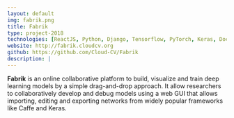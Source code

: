 ```yaml
---
layout: default
img: fabrik.png
title: Fabrik
type: project-2018
technologies: [ReactJS, Python, Django, Tensorflow, PyTorch, Keras, Docker]
website: http://fabrik.cloudcv.org
github: https://github.com/Cloud-CV/Fabrik
description: |
---
```

**Fabrik** is an online collaborative platform to build, visualize and train deep learning models by a simple drag-and-drop approach. It allow researchers to collaboratively develop and debug models using a web GUI that allows importing, editing and exporting networks from widely popular frameworks like Caffe and Keras.
